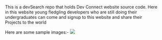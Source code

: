 This is a devSearch repo that holds Dev Connect website source code. Here in this website young fledgling developers who are still doing their undergraduates can come and signup to this website and share their Projects to the world

Here are some sample images:-
![](devsearch/static/images/one.png)
